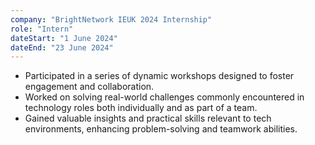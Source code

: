 ```yaml
---
company: "BrightNetwork IEUK 2024 Internship"
role: "Intern"
dateStart: "1 June 2024"
dateEnd: "23 June 2024"
---
```


- Participated in a series of dynamic workshops designed to foster engagement and collaboration.
- Worked on solving real-world challenges commonly encountered in technology roles both individually and as part of a team.
- Gained valuable insights and practical skills relevant to tech environments, enhancing problem-solving and teamwork abilities.